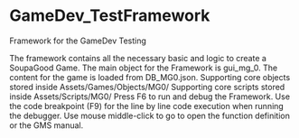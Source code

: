 # GameDev_TestFramework

Framework for the GameDev Testing

The framework contains all the necessary basic and logic to create a SoupaGood Game. 
The main object for the Framework is gui_mg_0.
The content for the game is loaded from DB_MG0.json.
Supporting core objects stored inside Assets/Games/Objects/MG0/
Supporting core scripts stored inside Assets/Scripts/MG0/
Press F6 to run and debug the Framework.
Use the code breakpoint (F9) for the line by line code execution when running the debugger.
Use mouse middle-click to go to open the function definition or the GMS manual.
